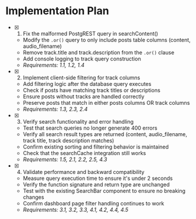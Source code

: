# Implementation Plan

- [x] 1. Fix the malformed PostgREST query in searchContent()

  - Modify the `.or()` query to only include posts table columns (content, audio_filename)
  - Remove track.title and track.description from the `.or()` clause
  - Add console logging to track query construction
  - _Requirements: 1.1, 1.2, 1.4_

- [x] 2. Implement client-side filtering for track columns

  - Add filtering logic after the database query executes
  - Check if posts have matching track titles or descriptions
  - Ensure posts without tracks are handled correctly
  - Preserve posts that match in either posts columns OR track columns
  - _Requirements: 1.3, 2.3, 2.4_

- [x] 3. Verify search functionality and error handling

  - Test that search queries no longer generate 400 errors
  - Verify all search result types are returned (content, audio_filename, track title, track description matches)
  - Confirm existing sorting and filtering behavior is maintained
  - Check that the searchCache integration still works
  - _Requirements: 1.5, 2.1, 2.2, 2.5, 4.3_

- [x] 4. Validate performance and backward compatibility

  - Measure query execution time to ensure it's under 2 seconds
  - Verify the function signature and return type are unchanged
  - Test with the existing SearchBar component to ensure no breaking changes
  - Confirm dashboard page filter handling continues to work
  - _Requirements: 3.1, 3.2, 3.3, 4.1, 4.2, 4.4, 4.5_

